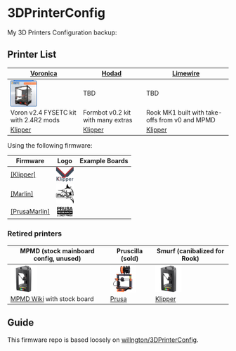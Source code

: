 # 3DPrinterConfig

My 3D Printers Configuration backup:

## Printer List

[Voronica](voronica) | [Hodad](hodad) | [Limewire](limewire)
---------|-------|---------
<img align="left" width=60 src="docs/images/FYSETC-VORON-2-4-V2-4-350x350x350mm-CoreXY-High-Quality-3D-Printer-Kit.jpg" /> | TBD | TBD
Voron v2.4 FYSETC kit with 2.4R2 mods | Formbot v0.2 kit with many extras | Rook MK1 built with take-offs from v0 and MPMD
 [Klipper](Klipper3d.org) |  [Klipper](Klipper3d.org) |  [Klipper](Klipper3d.org)


Using the following firmware:

Firmware|Logo  |Example Boards
--------|------|--------------
[[Klipper]](https://www.klipper3d.org/) | <img align="left" width=40 src="docs/images/klipper-logo-small.png" />
[[Marlin]](https://marlinfw.org/) | <img align="left" width=40 src="docs/images/marlin-logo-small.png" />
[[PrusaMarlin]](https://github.com/prusa3d/Prusa-Firmware) | <img align="left" width=40 src="docs/images/prusa-logo-small.svg" />

### Retired printers

MPMD (stock mainboard config, unused) | Pruscilla (sold) | Smurf (canibalized for Rook)
--------------------------------------|------------------|-----------------------------
<img align="left" width=60 src="docs/images/mpmd-logo.png" /> | <img align="left" width=60 src="docs/images/prusa-mk3s-logo.jpeg" /> | <img align="left" width=60 src="docs/images/mpmd-logo.png" /> | Monoprice MiniDelta 2019 Stock board | Prusa i3 MK3S (partial MK3S+ conversion) with MMU2S | Monoprice Minidelta with SKR Mini E3 2.0
[MPMD Wiki](https://mpminidelta.com/) with stock board | [Prusa](https://prusa3d.com) | [Klipper](Klipper3d.org) |

## Guide

This firmware repo is based loosely on [willngton/3DPrinterConfig](https://github.com/willngton/3DPrinterConfig).
